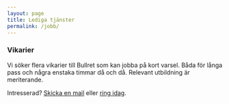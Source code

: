 ```yaml
---
layout: page
title: Lediga tjänster
permalink: /jobb/
---
```



### Vikarier

Vi söker flera vikarier till Bullret som kan jobba på kort varsel. Båda för långa pass och några enstaka timmar då och då.
Relevant utbildning är meriterande. 

Intresserad? [Skicka en mail](mailto:jobb@bullret.se) eller [ring idag](tel:+46706071184).
